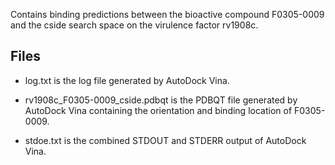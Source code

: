Contains binding predictions between the bioactive compound F0305-0009 and the cside search space on the virulence factor rv1908c.

## Files

- log.txt is the log file generated by AutoDock Vina.

- rv1908c_F0305-0009_cside.pdbqt is the PDBQT file generated by AutoDock Vina containing the orientation and binding location of F0305-0009.

- stdoe.txt is the combined STDOUT and STDERR output of AutoDock Vina.

